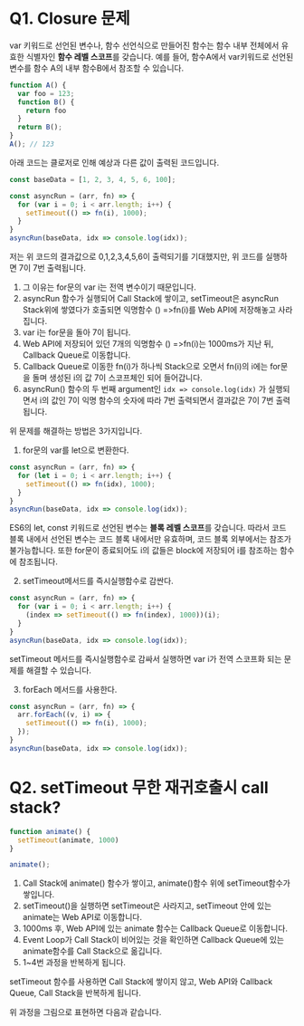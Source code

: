 # Q1. Closure 문제

var 키워드로 선언된 변수나, 함수 선언식으로 만들어진 함수는 함수 내부 전체에서 유효한 식별자인 **함수 레벨 스코프**를 갖습니다. 예를 들어, 함수A에서 var키워드로 선언된 변수를 함수 A의 내부  함수B에서 참조할 수 있습니다.

```javascript
function A() {
  var foo = 123;
  function B() {
    return foo
  }
  return B();
}
A(); // 123
```



아래 코드는 클로저로 인해 예상과 다른 값이 출력된 코드입니다.

```javascript
const baseData = [1, 2, 3, 4, 5, 6, 100];

const asyncRun = (arr, fn) => {
  for (var i = 0; i < arr.length; i++) {
    setTimeout(() => fn(i), 1000);
  }
}
asyncRun(baseData, idx => console.log(idx));

```

저는 위 코드의 결과값으로 0,1,2,3,4,5,6이 출력되기를 기대했지만, 위 코드를 실행하면 7이 7번 출력됩니다. 

1. 그 이유는 for문의 var i는 전역 변수이기 때문입니다. 
2. asyncRun 함수가 실행되어 Call Stack에 쌓이고, setTimeout은 asyncRun Stack위에 쌓였다가 호출되면 익명함수 () =>fn(i)를 Web API에 저장해놓고 사라집니다.
3. var i는 for문을 돌아 7이 됩니다. 
4.  Web API에 저장되어 있던 7개의 익명함수 () =>fn(i)는 1000ms가 지난 뒤, Callback Queue로 이동합니다.
5. Callback Queue로 이동한 fn(i)가 하나씩 Stack으로 오면서 fn(i)의 i에는 for문을 돌며 생성된 i의 값 7이 스코프체인 되어 들어갑니다. 
6. asyncRun() 함수의 두 번째 argument인 `idx => console.log(idx)` 가 실행되면서 i의 값인 7이 익명 함수의 숫자에 따라 7번 출력되면서 결과값은 7이 7번 출력됩니다.



위 문제를 해결하는 방법은 3가지입니다.

1. for문의 var를 let으로 변환한다.

```javascript
const asyncRun = (arr, fn) => {
  for (let i = 0; i < arr.length; i++) {
    setTimeout(() => fn(idx), 1000);
  }
}
asyncRun(baseData, idx => console.log(idx));
```

ES6의 let, const 키워드로 선언된 변수는 **블록 레벨 스코프**를 갖습니다.  따라서 코드 블록 내에서 선언된 변수는 코드 블록 내에서만 유효하며, 코드 블록 외부에서는 참조가 불가능합니다. 또한 for문이 종료되어도 i의 값들은 block에 저장되어 i를 참조하는 함수에 참조됩니다.



2. setTimeout메서드를 즉시실행함수로 감싼다.

```javascript
const asyncRun = (arr, fn) => {
  for (var i = 0; i < arr.length; i++) {
    (index => setTimeout(() => fn(index), 1000))(i);
  }
}
asyncRun(baseData, idx => console.log(idx));
```

setTimeout 메서드를 즉시실행함수로 감싸서 실행하면 var i가 전역 스코프화 되는 문제를 해결할 수 있습니다.



3. forEach 메서드를 사용한다.

```javascript
const asyncRun = (arr, fn) => {
  arr.forEach((v, i) => {
    setTimeout(() => fn(i), 1000);
  });
}
asyncRun(baseData, idx => console.log(idx));
```





# Q2. setTimeout 무한 재귀호출시 call stack?

```javascript
function animate() {
  setTimeout(animate, 1000)
}

animate();
```



1. Call Stack에 animate() 함수가 쌓이고, animate()함수 위에 setTimeout함수가 쌓입니다.
2. setTimeout()을 실행하면 setTimeout은 사라지고, setTimeout 안에 있는 animate는 Web API로 이동합니다. 
3. 1000ms 후, Web API에 있는 animate 함수는 Callback Queue로 이동합니다.
4. Event Loop가 Call Stack이 비어있는 것을 확인하면 Callback Queue에 있는 animate함수를 Call Stack으로 옮깁니다.
5. 1~4번 과정을 반복하게 됩니다. 


setTimeout 함수를 사용하면 Call Stack에 쌓이지 않고, Web API와 Callback Queue, Call Stack을 반복하게 됩니다.

위 과정을 그림으로 표현하면 다음과 같습니다.


